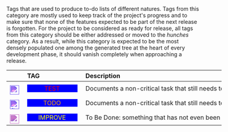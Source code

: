 <!-- markdownlint-disable MD041-->
Tags that are used to produce to-do lists of different natures. Tags from this category are mostly used to keep track of the project's progress and to make sure that none of the features expected to be part of the next release  is forgotten. For the project to be considered as ready for release, all tags from this category should be either addressed or moved to the *hunches* category.  As a result, while this category is expected to be the most densely populated one among the generated tree at the heart of every development phase, it should vanish completely when approaching a release.

<div class="tag-table records">

&nbsp;&nbsp;&nbsp;&nbsp;&nbsp;&nbsp;|&nbsp;TAG&nbsp;&nbsp;&nbsp;&nbsp;&nbsp;&nbsp;&nbsp;&nbsp;&nbsp;&nbsp;&nbsp;&nbsp;&nbsp;&nbsp;&nbsp;&nbsp;&nbsp;&nbsp;&nbsp;&nbsp;&nbsp;&nbsp;&nbsp;&nbsp; | Description&nbsp;&nbsp;&nbsp;&nbsp;&nbsp;&nbsp;&nbsp;&nbsp;&nbsp;&nbsp;&nbsp;&nbsp;&nbsp;&nbsp;&nbsp;&nbsp;&nbsp;&nbsp;&nbsp;&nbsp;&nbsp;&nbsp;&nbsp;&nbsp;&nbsp;&nbsp;&nbsp;&nbsp;&nbsp;&nbsp;&nbsp;&nbsp;&nbsp;&nbsp;&nbsp;&nbsp;&nbsp;&nbsp;&nbsp;&nbsp;&nbsp;&nbsp;&nbsp;&nbsp;&nbsp;&nbsp;&nbsp;&nbsp;&nbsp;&nbsp;&nbsp;&nbsp;&nbsp;&nbsp;&nbsp;&nbsp;&nbsp;&nbsp;&nbsp;&nbsp;&nbsp;&nbsp;&nbsp;&nbsp;&nbsp;&nbsp;&nbsp;&nbsp;&nbsp;&nbsp;&nbsp;&nbsp;&nbsp;&nbsp;&nbsp;&nbsp;&nbsp;&nbsp;&nbsp;&nbsp;&nbsp;&nbsp;&nbsp;&nbsp;&nbsp;&nbsp;&nbsp;&nbsp;&nbsp;&nbsp;&nbsp;&nbsp;&nbsp;&nbsp;&nbsp;&nbsp;&nbsp;&nbsp;&nbsp;&nbsp;&nbsp;&nbsp;&nbsp;&nbsp;&nbsp;&nbsp;&nbsp;&nbsp;&nbsp;&nbsp; |
:-----:|:----|:----|
<a href="https://primer.style/design/foundations/icons/tools-16"  target="_blank"><img class="test-icon" src="./vsc03-todo-tree/assets/images/code-review.svg" alt="code-review.svg" title="code-review-icon: code-review.svg"/></a>| &nbsp;<a href="https://www.w3schools.com/colors/color_tryit.asp?color=Blue" title="Red on Blue"><tag class="test-tag">TEST</tag></a>  | Documents a non-critical task that still needs to be done. |
<a href="https://primer.style/design/foundations/icons/flame-16"  target="_blank"><img class="todo-icon" src="./vsc03-todo-tree/assets/images/flame.svg" alt="flame.svg" title="todo-icon: flame.svg"/></a>| &nbsp;<a href="https://www.w3schools.com/colors/color_tryit.asp?color=Blue" title="Orange on Blue"><tag class="todo-tag">TODO</tag></a>  | Documents a non-critical task that still needs to be done. |
<a href="https://primer.style/design/foundations/icons/graph-16"  target="_blank"><img class="improve-icon" src="./vsc03-todo-tree/assets/images/graph.svg" alt="graph.svg" title="improve-icon: graph.svg"/></a> | &nbsp;<a href="https://www.w3schools.com/colors/color_tryit.asp?color=Blue" title="Yellow on Blue"><tag class="improve-tag">IMPROVE</tag></a>  | To Be Done: something that has not even been started yet |

</div>
<style>
div.tag-table  {
  font-size: normal;
  min-width: 40em;
}
div.tag-table tag {
  width: 85%;
  padding: 0 .75ex 0 .6ex;
  display: inline-block;
  text-align: center;
}
div.tag-table img {
  height: 24px;
  margin-top: 8px;
}
.improve-tag {
 color: rgb(255, 255, 0);
 background-color: rgb(0, 0, 255);
}
.improve-icon {
  filter: invert(24%) sepia(96%) saturate(1262%) hue-rotate(228deg) brightness(84%) contrast(84%);
}
.test-tag {
 color: rgb(255, 0, 0);
 background-color:  rgb(0, 0, 255);
}
.test-icon {
  filter: invert(23%) sepia(69%) saturate(6642%) hue-rotate(229deg) brightness(95%) contrast(97%);
}
.todo-tag {
 color: Orange;
 background-color:  rgb(0, 0, 255);
}
.todo-icon {
  filter: invert(23%) sepia(69%) saturate(6642%) hue-rotate(229deg) brightness(95%) contrast(97%);
}
</style>
<!-- markdownlint-enable MD041-->
